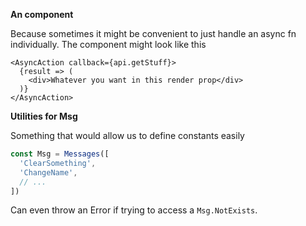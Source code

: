 
**An <AsyncAction /> component**

Because sometimes it might be convenient to just handle an async fn individually.
The component might look like this

```
<AsyncAction callback={api.getStuff}>
  {result => (
    <div>Whatever you want in this render prop</div>
  )}
</AsyncAction>
```



**Utilities for Msg**

Something that would allow us to define constants easily

```js
const Msg = Messages([
  'ClearSomething',
  'ChangeName',
  // ...
])
```

Can even throw an Error if trying to access a `Msg.NotExists`.

